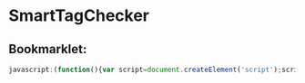 # SmartTagChecker

## Bookmarklet:
```javascript
javascript:(function(){var script=document.createElement('script');script.type='text/javascript';script.src='https://raw.githack.com/BenDz/SmartTagChecker/master/smarttagcheckerbookmarklet.js?v='+parseInt(Math.random()*99999999);document.body.appendChild(script);})()
```
